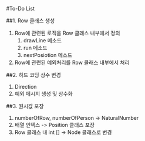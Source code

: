 #To-Do List

##1. Row 클래스 생성
1. Row에 관련된 로직을 Row 클래스 내부에서 정의
   1. drawLine 메소드
   2. run 메소드 
   3. nextPosiotion 메소드
2. Row에 관련된 예외처리를 Row 클래스 내부에서 처리

##2. 하드 코딩 상수 변경
1. Direction
2. 예외 메시지 생성 및 상수화

##3. 원시값 포장
1. numberOfRow, numberOfPerson -> NaturalNumber
2. 배열 인덱스 -> Position 클래스 포장
3. Row 클래스 내 int [] -> Node 클래스로 변경

[//]: # (##4. 클래스 분리)